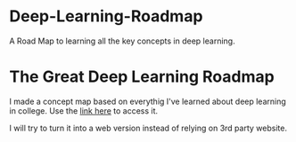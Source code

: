 # Deep-Learning-Roadmap
A Road Map to learning all the key concepts in deep learning.

# The Great Deep Learning Roadmap

I made a concept map based on everythig I've learned about deep learning in college. Use the [link here](https://lucid.app/lucidspark/2be65c50-6460-499c-b564-ac9ffa4e52e5/edit?invitationId=inv_54d3ccbc-df2a-4d0d-89c3-20064abbd922) to access it.

I will try to turn it into a web version instead of relying on 3rd party website. 
